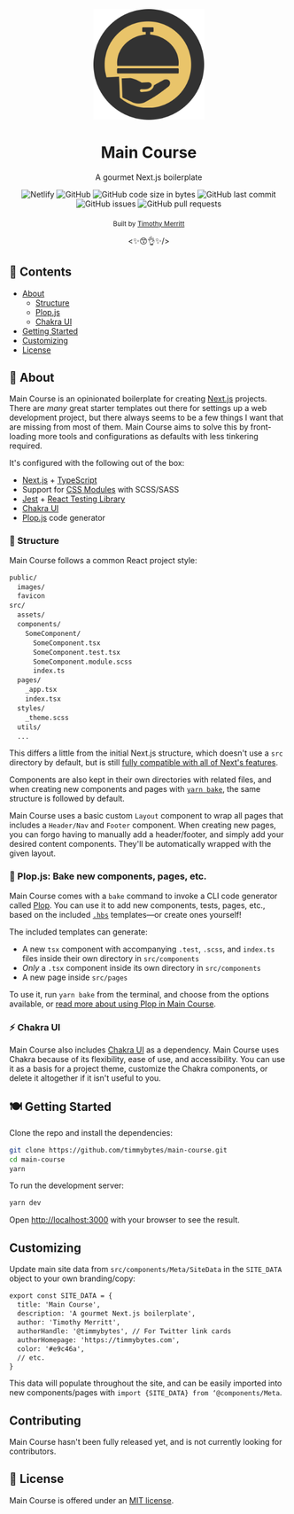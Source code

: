 <!-- Header Content -->

<div align="center">
  <img src="/public/Icon-Dark.svg" width="200px" alt="Next Dish Logo" />
  <h1>Main Course</h1>
</div>

<div align="center">
  <p>A gourmet Next.js boilerplate</p>
</div>

<div align="center">
  <img alt="Netlify" src="https://img.shields.io/netlify/8fda250e-338f-4ad0-b887-dbf08ff7781e">
  <img alt="GitHub" src="https://img.shields.io/github/license/timmybytes/main-course">
  <img alt="GitHub code size in bytes" src="https://img.shields.io/github/languages/code-size/timmybytes/main-course">
  <img alt="GitHub last commit" src="https://img.shields.io/github/last-commit/timmybytes/main-course">
  <img alt="GitHub issues" src="https://img.shields.io/github/issues-raw/timmybytes/main-course">
  <img alt="GitHub pull requests" src="https://img.shields.io/github/issues-pr/timmybytes/main-course">
</div>

<p align="center">
  <sub>Built by <a href="https://timmybytes.com"target="_blank"rel="noopener noreferrer">Timothy Merritt</a></sub>
</p>

<!-- prettier-ignore -->
<p align="center">
  <✨😙👌✨/>
</p>

<!-- Main Content -->

## 🍛 Contents

- [About](#about)
  - [Structure](#structure)
  - [Plop.js](#bake-new-components-pages-etc-with-plopjs)
  - [Chakra UI](#️chakra-ui)
- [Getting Started](#getting-started)
- [Customizing](#customizing)
- [License](./LICENSE)

## 🥘 About

Main Course is an opinionated boilerplate for creating [Next.js](https://nextjs.org/) projects. There are _many_ great starter templates out there for settings up a web development project, but there always seems to be a few things I want that are missing from most of them. Main Course aims to solve this by front-loading more tools and configurations as defaults with less tinkering required.

It's configured with the following out of the box:

- [Next.js](https//nextjs.org) + [TypeScript](https://www.typescriptlang.org/)
- Support for [CSS Modules](https://github.com/css-modules/css-modules) with SCSS/SASS
- [Jest](https://github.com/facebook/jest) + [React Testing Library](https://github.com/testing-library/react-testing-library)
- [Chakra UI](https://chakra-ui.com/)
- [Plop.js](https://github.com/plopjs/plop) code generator

### 🍱 Structure

Main Course follows a common React project style:

```bash
public/
  images/
  favicon
src/
  assets/
  components/
    SomeComponent/
      SomeComponent.tsx
      SomeComponent.test.tsx
      SomeComponent.module.scss
      index.ts
  pages/
    _app.tsx
    index.tsx
  styles/
    _theme.scss
  utils/
  ...
```

This differs a little from the initial Next.js structure, which doesn't use a `src` directory by default, but is still [fully compatible with all of Next's features](https://nextjs.org/docs/advanced-features/src-directory).

Components are also kept in their own directories with related files, and when creating new components and pages with [`yarn bake`](./docs/plop.md), the same structure is followed by default.

Main Course uses a basic custom `Layout` component to wrap all pages that includes a `Header/Nav` and `Footer` component. When creating new pages, you can forgo having to manually add a header/footer, and simply add your desired content components. They'll be automatically wrapped with the given layout.

### 🧁 Plop.js: Bake new components, pages, etc.

Main Course comes with a `bake` command to invoke a CLI code generator called [Plop](https://plopjs.com). You can use it to add new components, tests, pages, etc., based on the included [`.hbs`](https://handlebarsjs.com/guide/) templates—or create ones yourself!

The included templates can generate:

- A new `tsx` component with accompanying `.test`, `.scss`, and `index.ts` files inside their own directory in `src/components`
- _Only_ a `.tsx` component inside its own directory in `src/components`
- A new page inside `src/pages`

To use it, run `yarn bake` from the terminal, and choose from the options available, or [read more about using Plop in Main Course](docs/plop.md).

### ⚡️ Chakra UI

Main Course also includes [Chakra UI](https://chakra-ui.com/) as a dependency. Main Course uses Chakra because of its flexibility, ease of use, and accessibility. You can use it as a basis for a project theme, customize the Chakra components, or delete it altogether if it isn't useful to you.

## 🍽 Getting Started

Clone the repo and install the dependencies:

```bash
git clone https://github.com/timmybytes/main-course.git
cd main-course
yarn
```

To run the development server:

```bash
yarn dev
```

Open [http://localhost:3000](http://localhost:3000) with your browser to see the result.

## Customizing

Update main site data from `src/components/Meta/SiteData` in the `SITE_DATA` object to your own branding/copy:

```tsx
export const SITE_DATA = {
  title: 'Main Course',
  description: 'A gourmet Next.js boilerplate',
  author: 'Timothy Merritt',
  authorHandle: '@timmybytes', // For Twitter link cards
  authorHomepage: 'https://timmybytes.com',
  color: '#e9c46a',
  // etc.
}
```

This data will populate throughout the site, and can be easily imported into new components/pages with `import {SITE_DATA} from ‘@components/Meta`.

## Contributing

Main Course hasn't been fully released yet, and is not currently looking for contributors.

## 📄 License

Main Course is offered under an [MIT license](./LICENSE.md).
